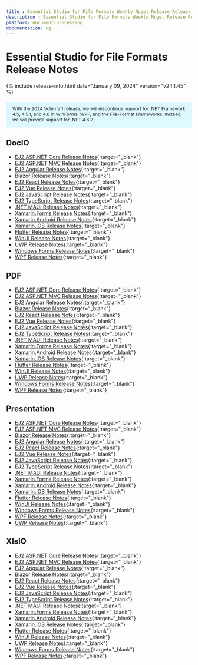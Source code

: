 ```yaml
---
title : Essential Studio for File Formats Weekly Nuget Release Release Notes  
description : Essential Studio for File Formats Weekly Nuget Release Release Notes  
platform: document-processing
documentation: ug
---
```


# Essential Studio for File Formats  Release Notes  

{% include release-info.html date="January 09, 2024" version="v24.1.45" %} 

<style>
#license {
    font-size: .88em!important;
	margin-top: 1.5em;     
	margin-bottom: 1.5em;
    background-color: #def8ff;
    padding: 10px 17px 14px;
}
</style>

<div id="license">
With the 2024 Volume 1 release, we will discontinue support for .NET Framework 4.5, 4.5.1, and 4.6 in WinForms, WPF, and the File-Format Frameworks. Instead, we will provide support for .NET 4.6.2.
</div>


## DocIO

* [EJ2 ASP.NET Core Release Notes](https://ej2.syncfusion.com/aspnetcore/documentation/release-notes/24.1.45#docio){:target="_blank"}
* [EJ2 ASP.NET MVC Release Notes](https://ej2.syncfusion.com/aspnetmvc/documentation/release-notes/24.1.45#docio){:target="_blank"}
* [EJ2 Angular Release Notes](https://ej2.syncfusion.com/angular/documentation/release-notes/24.1.45#docio){:target="_blank"}
* [Blazor Release Notes](https://blazor.syncfusion.com/documentation/release-notes/24.1.45#docio){:target="_blank"}
* [EJ2 React Release Notes](https://ej2.syncfusion.com/react/documentation/release-notes/24.1.45#docio){:target="_blank"}
* [EJ2 Vue  Release Notes](https://ej2.syncfusion.com/vue/documentation/release-notes/24.1.45#docio){:target="_blank"}
* [EJ2 JavaScript Release Notes](https://ej2.syncfusion.com/javascript/documentation/release-notes/24.1.45#docio){:target="_blank"}
* [EJ2 TypeScript Release Notes](https://ej2.syncfusion.com/documentation/release-notes/24.1.45#docio){:target="_blank"}
* [.NET MAUI Release Notes](/maui/release-notes/v24.1.45#docio){:target="_blank"}
* [Xamarin.Forms Release Notes](/xamarin/release-notes/v24.1.45#docio){:target="_blank"}
* [Xamarin.Android Release Notes](/xamarin-android/release-notes/v24.1.45#docio){:target="_blank"}
* [Xamarin.iOS Release Notes](/xamarin-ios/release-notes/v24.1.45#docio){:target="_blank"}
* [Flutter Release Notes](/flutter/release-notes/v24.1.45#docio){:target="_blank"}
* [WinUI Release Notes](/winui/release-notes/v24.1.45#docio){:target="_blank"}
* [UWP Release Notes](/uwp/release-notes/v24.1.45#docio){:target="_blank"}
* [Windows Forms Release Notes](/windowsforms/release-notes/v24.1.45#docio){:target="_blank"}
* [WPF Release Notes](/wpf/release-notes/v24.1.45#docio){:target="_blank"}



## PDF

* [EJ2 ASP.NET Core Release Notes](https://ej2.syncfusion.com/aspnetcore/documentation/release-notes/24.1.45#pdf){:target="_blank"}
* [EJ2 ASP.NET MVC Release Notes](https://ej2.syncfusion.com/aspnetmvc/documentation/release-notes/24.1.45#pdf){:target="_blank"}
* [EJ2 Angular Release Notes](https://ej2.syncfusion.com/angular/documentation/release-notes/24.1.45#pdf){:target="_blank"}
* [Blazor Release Notes](https://blazor.syncfusion.com/documentation/release-notes/24.1.45#pdf){:target="_blank"}
* [EJ2 React Release Notes](https://ej2.syncfusion.com/react/documentation/release-notes/24.1.45#pdf){:target="_blank"}
* [EJ2 Vue  Release Notes](https://ej2.syncfusion.com/vue/documentation/release-notes/24.1.45#pdf){:target="_blank"}
* [EJ2 JavaScript Release Notes](https://ej2.syncfusion.com/javascript/documentation/release-notes/24.1.45#pdf){:target="_blank"}
* [EJ2 TypeScript Release Notes](https://ej2.syncfusion.com/documentation/release-notes/24.1.45#pdf){:target="_blank"}
* [.NET MAUI Release Notes](/maui/release-notes/v24.1.45#pdf){:target="_blank"}
* [Xamarin.Forms Release Notes](/xamarin/release-notes/v24.1.45#pdf){:target="_blank"}
* [Xamarin.Android Release Notes](/xamarin-android/release-notes/v24.1.45#pdf){:target="_blank"}
* [Xamarin.iOS Release Notes](/xamarin-ios/release-notes/v24.1.45#pdf){:target="_blank"}
* [Flutter Release Notes](/flutter/release-notes/v24.1.45#pdf){:target="_blank"}
* [WinUI Release Notes](/winui/release-notes/v24.1.45#pdf){:target="_blank"}
* [UWP Release Notes](/uwp/release-notes/v24.1.45#pdf){:target="_blank"}
* [Windows Forms Release Notes](/windowsforms/release-notes/v24.1.45#pdf){:target="_blank"}
* [WPF Release Notes](/wpf/release-notes/v24.1.45#pdf){:target="_blank"}


## Presentation

* [EJ2 ASP.NET Core Release Notes](https://ej2.syncfusion.com/aspnetcore/documentation/release-notes/24.1.45#presentation){:target="_blank"}
* [EJ2 ASP.NET MVC Release Notes](https://ej2.syncfusion.com/aspnetmvc/documentation/release-notes/24.1.45#presentation){:target="_blank"}
* [Blazor Release Notes](https://blazor.syncfusion.com/documentation/release-notes/24.1.45#presentation){:target="_blank"}
* [EJ2 Angular Release Notes](https://ej2.syncfusion.com/angular/documentation/release-notes/24.1.45#presentation){:target="_blank"}
* [EJ2 React Release Notes](https://ej2.syncfusion.com/react/documentation/release-notes/24.1.45#presentation){:target="_blank"}
* [EJ2 Vue  Release Notes](https://ej2.syncfusion.com/vue/documentation/release-notes/24.1.45#presentation){:target="_blank"}
* [EJ2 JavaScript Release Notes](https://ej2.syncfusion.com/javascript/documentation/release-notes/24.1.45#presentation){:target="_blank"}
* [EJ2 TypeScript Release Notes](https://ej2.syncfusion.com/documentation/release-notes/24.1.45#presentation){:target="_blank"}
* [.NET MAUI Release Notes](/maui/release-notes/v24.1.45#presentation){:target="_blank"}
* [Xamarin.Forms Release Notes](/xamarin/release-notes/v24.1.45#presentation){:target="_blank"}
* [Xamarin.Android Release Notes](/xamarin-android/release-notes/v24.1.45#presentation){:target="_blank"}
* [Xamarin.iOS Release Notes](/xamarin-ios/release-notes/v24.1.45#presentation){:target="_blank"}
* [Flutter Release Notes](/flutter/release-notes/v24.1.45#presentation){:target="_blank"}
* [WinUI Release Notes](/winui/release-notes/v24.1.45#presentation){:target="_blank"}
* [Windows Forms Release Notes](/windowsforms/release-notes/v24.1.45#presentation){:target="_blank"}
* [WPF Release Notes](/wpf/release-notes/v24.1.45#presentation){:target="_blank"}
* [UWP Release Notes](/uwp/release-notes/v24.1.45#presentation){:target="_blank"}



## XlsIO

* [EJ2 ASP.NET Core Release Notes](https://ej2.syncfusion.com/aspnetcore/documentation/release-notes/24.1.45#xlsio){:target="_blank"}
* [EJ2 ASP.NET MVC Release Notes](https://ej2.syncfusion.com/aspnetmvc/documentation/release-notes/24.1.45#xlsio){:target="_blank"}
* [EJ2 Angular Release Notes](https://ej2.syncfusion.com/angular/documentation/release-notes/24.1.45#xlsio){:target="_blank"}
* [Blazor Release Notes](https://blazor.syncfusion.com/documentation/release-notes/24.1.45#xlsio){:target="_blank"}
* [EJ2 React Release Notes](https://ej2.syncfusion.com/react/documentation/release-notes/24.1.45#xlsio){:target="_blank"}
* [EJ2 Vue  Release Notes](https://ej2.syncfusion.com/vue/documentation/release-notes/24.1.45#xlsio){:target="_blank"}
* [EJ2 JavaScript Release Notes](https://ej2.syncfusion.com/javascript/documentation/release-notes/24.1.45#xlsio){:target="_blank"}
* [EJ2 TypeScript Release Notes](https://ej2.syncfusion.com/documentation/release-notes/24.1.45#xlsio){:target="_blank"}
* [.NET MAUI Release Notes](/maui/release-notes/v24.1.45#xlsio){:target="_blank"}
* [Xamarin.Forms Release Notes](/xamarin/release-notes/v24.1.45#xlsio){:target="_blank"}
* [Xamarin.Android Release Notes](/xamarin-android/release-notes/v24.1.45#xlsio){:target="_blank"}
* [Xamarin.iOS Release Notes](/xamarin-ios/release-notes/v24.1.45#xlsio){:target="_blank"}
* [Flutter Release Notes](/flutter/release-notes/v24.1.45#xlsio){:target="_blank"}
* [WinUI Release Notes](/winui/release-notes/v24.1.45#xlsio){:target="_blank"}
* [UWP Release Notes](/uwp/release-notes/v24.1.45#xlsio){:target="_blank"}
* [Windows Forms Release Notes](/windowsforms/release-notes/v24.1.45#xlsio){:target="_blank"}
* [WPF Release Notes](/wpf/release-notes/v24.1.45#xlsio){:target="_blank"}


